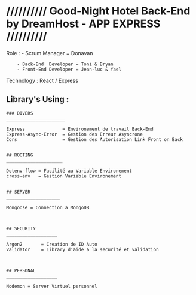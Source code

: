 # ////////// Good-Night Hotel Back-End by DreamHost - APP EXPRESS //////////


Role : 
        - Scrum Manager = Donavan
        
        - Back-End  Developer = Toni & Bryan
        - Front-End Developer = Jean-luc & Yael


Technology : React / Express


## Library's Using :



    ### DIVERS
    ______________________

    Express              = Environement de travail Back-End
    Express-Async-Error  = Gestion des Erreur Asyncrone
    Cors                 = Gestion des Autorisation Link Front on Back


    ## ROOTING
    _____________________

    Dotenv-flow = Facilité au Variable Environement
    cross-env   = Gestion Variable Environement


    ## SERVER
    ____________________

    Mongoose = Connection a MongoDB



    ## SECURITY
    ___________________

    Argon2       = Creation de ID Auto
    Validator    = Library d'aide a la securité et validation



    ## PERSONAL
    ___________________

    Nodemon = Server Virtuel personnel
